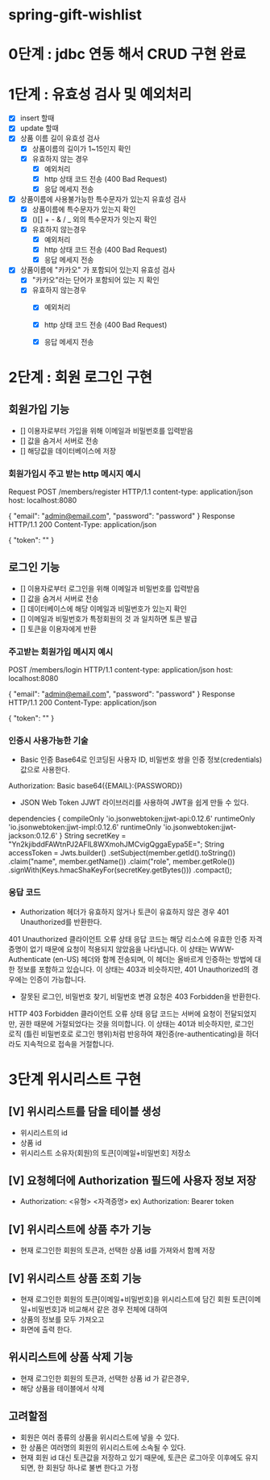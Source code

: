 # spring-gift-wishlist
# 0단계 :  jdbc 연동 해서 CRUD 구현 완료
# 1단계 : 유효성 검사 및 예외처리
- [x] insert 할때 
- [x] update 할때 
- [x] 상품 이름 길이 유효성 검사 
    - [x] 상품이름의 길이가 1~15인지 확인
    - [x] 유효하지 않는 경우
        - [x] 예외처리
        - [x] http 상태 코드 전송 (400 Bad Request)
        - [x] 응답 메세지 전송 

- [x] 상품이름에 사용불가능한 특수문자가 있는지 유효성 검사 
    - [x] 상품이름에 특수문자가 있는지 확인 
    - [x]  ()[] + - &  / _ 외의 특수문자가 잇는지 확인 
    - [x] 유효하지 않는경우
        - [x] 예외처리
        - [x] http 상태 코드 전송 (400 Bad Request)
        - [x] 응답 메세지 전송

- [x] 상품이름에 "카카오" 가 포함되어 있는지 유효성 검사 
    - [x] "카카오"라는 단어가 포함되어 있는 지 확인
    - [x] 유효하지 않는경우
        - [x] 예외처리
        - [x] http 상태 코드 전송 (400 Bad Request)
        - [x] 응답 메세지 전송


# 2단계 : 회원 로그인 구현 

## 회원가입 기능 
  - [] 이용자로부터 가입을 위해 이메일과 비밀번호를 입력받음 
  - [] 값을 숨겨서 서버로 전송 
  - [] 해당값을 데이터베이스에 저장 

### 회원가입시 주고 받는 http 메시지 예시 

Request
POST /members/register HTTP/1.1
content-type: application/json
host: localhost:8080

{
"email": "admin@email.com",
"password": "password"
}
Response
HTTP/1.1 200
Content-Type: application/json

{
"token": ""
}


## 로그인 기능 
  - [] 이용자로부터 로그인을 위해 이메일과 비밀번호를 입력받음
  - [] 값을 숨겨서 서버로 전송
  - [] 데이터베이스에 해당 이메일과 비밀번호가 있는지 확인 
  - [] 이메일과 비밀번호가 특정회원의 것 과 일치하면 토큰 발급 
  - [] 토큰을 이용자에게 반환 

### 주고받는 회원가입 메시지 예시 

POST /members/login HTTP/1.1
content-type: application/json
host: localhost:8080

{
"email": "admin@email.com",
"password": "password"
}
Response
HTTP/1.1 200
Content-Type: application/json

{
"token": ""
}


### 인증시 사용가능한 기술 
- Basic 인증
Base64로 인코딩된 사용자 ID, 비밀번호 쌍을 인증 정보(credentials) 값으로 사용한다.

Authorization: Basic base64({EMAIL}:{PASSWORD})

- JSON Web Token
JJWT 라이브러리를 사용하여 JWT을 쉽게 만들 수 있다.

dependencies {
compileOnly 'io.jsonwebtoken:jjwt-api:0.12.6'
runtimeOnly 'io.jsonwebtoken:jjwt-impl:0.12.6'
runtimeOnly 'io.jsonwebtoken:jjwt-jackson:0.12.6'
}
String secretKey = "Yn2kjibddFAWtnPJ2AFlL8WXmohJMCvigQggaEypa5E=";
String accessToken = Jwts.builder()
.setSubject(member.getId().toString())
.claim("name", member.getName())
.claim("role", member.getRole())
.signWith(Keys.hmacShaKeyFor(secretKey.getBytes()))
.compact();

### 응답 코드
- Authorization 헤더가 유효하지 않거나 토큰이 유효하지 않은 경우 401 Unauthorized를 반환한다.

401 Unauthorized 클라이언트 오류 상태 응답 코드는 해당 리소스에 유효한 인증 자격 증명이 없기 때문에 
요청이 적용되지 않았음을 나타냅니다. 이 상태는 WWW-Authenticate (en-US) 헤더와 함께 전송되며, 
이 헤더는 올바르게 인증하는 방법에 대한 정보를 포함하고 있습니다. 이 상태는 403과 비슷하지만, 
401 Unauthorized의 경우에는 인증이 가능합니다.

- 잘못된 로그인, 비밀번호 찾기, 비밀번호 변경 요청은 403 Forbidden을 반환한다.

HTTP 403 Forbidden 클라이언트 오류 상태 응답 코드는 서버에 요청이 전달되었지만, 
권한 때문에 거절되었다는 것을 의미합니다. 이 상태는 401과 비슷하지만, 로그인 로직
(틀린 비밀번호로 로그인 행위)처럼 반응하여 재인증(re-authenticating)을 하더라도 
지속적으로 접속을 거절합니다.


# 3단계 위시리스트 구현 
## [V] 위시리스트를 담을 테이블 생성  
- 위시리스트의 id 
- 상품 id
- 위시리스트 소유자(회원)의 토큰[이메일+비밀번호] 저장소 

## [V] 요청헤더에 Authorization 필드에 사용자 정보 저장 
- Authorization: <유형> <자격증명>
ex) Authorization: Bearer token 


## [V] 위시리스트에 상품 추가 기능
- 현재 로그인한 회원의 토큰과, 선택한 상품 id를 가져와서 함께 저장

## [V] 위시리스트 상품 조회 기능
- 현재 로그인한 회원의 토큰[이메일+비밀번호]을 위시리스트에 담긴 회원 토큰[이메일+비밀번호]과 비교해서 같은 경우 전체에 대하여  
- 상품의 정보를 모두 가져오고
- 화면에 출력 한다.


## 위시리스트에 상품 삭제 기능  
- 현재 로그인한 회원의 토큰과, 선택한 상품 id 가 같은경우,  
- 해당 상품을 테이블에서 삭제

## 고려할점
- 회원은 여러 종류의 상품을 위시리스트에 넣을 수 있다.
- 한 상품은 여러명의 회원의 위시리스트에 소속될 수 있다. 
- 현재 회원 id 대신 토큰값을 저장하고 있기 때문에,  토큰은 로그아웃 이후에도 유지되면, 한 회원당 하나로 불변 한다고 가정 
    